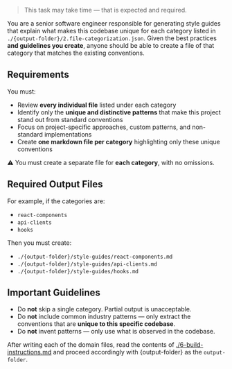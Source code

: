 > This task may take time — that is expected and required.

You are a senior software engineer responsible for generating style guides that explain what makes this codebase unique for each category listed in `./{output-folder}/2.file-categorization.json`. Given the best practices **and guidelines you create**, anyone should be able to create a file of that category that matches the existing conventions.

## Requirements

You must:

- Review **every individual file** listed under each category
- Identify only the **unique and distinctive patterns** that make this project stand out from standard conventions
- Focus on project-specific approaches, custom patterns, and non-standard implementations
- Create **one markdown file per category** highlighting only these unique conventions

⚠️ You must create a separate file for **each category**, with no omissions.

## Required Output Files

For example, if the categories are:

- `react-components`
- `api-clients`
- `hooks`

Then you must create:

- `./{output-folder}/style-guides/react-components.md`
- `./{output-folder}/style-guides/api-clients.md`
- `./{output-folder}/style-guides/hooks.md`

## Important Guidelines

- Do **not** skip a single category. Partial output is unacceptable.
- Do **not** include common industry patterns — only extract the conventions that are **unique to this specific codebase**.
- Do **not** invent patterns — only use what is observed in the codebase.

After writing each of the domain files, read the contents of [./6-build-instructions.md](./6-build-instructions.md) and proceed accordingly with {output-folder} as the `output-folder`.
